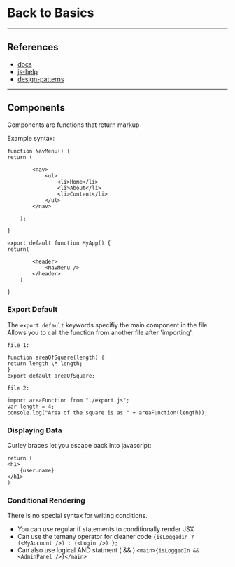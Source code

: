 # Back to Basics

---

## References

- [docs](https://react.dev/learn)
- [js-help](https://javascript.info/import-export#export-default)
- [design-patterns](https://refactoring.guru/design-patterns/)

---

## Components

Components are functions that return markup

Example syntax:

```
function NavMenu() {
return (

        <nav>
            <ul>
                <li>Home</li>
                <li>About</li>
                <li>Content</li>
            </ul>
        </nav>

    );

}
```

```
export default function MyApp() {
return(

        <header>
            <NavMenu />
        </header>
    )

}
```

### Export Default

The `export default` keywords specifiy the main component in the file.
Allows you to call the function from another file after 'importing'.

```
file 1:

function areaOfSquare(length) {
return length \* length;
}
export default areaOfSquare;
```

```
file 2:

import areaFunction from "./export.js";
var length = 4;
console.log("Area of the square is as " + areaFunction(length));
```

### Displaying Data

Curley braces let you escape back into javascript:

```
return (
<h1>
    {user.name}
</h1>
)
```

### Conditional Rendering

There is no special syntax for writing conditions.

- You can use regular if statements to conditionally render JSX
- Can use the ternany operator for cleaner code `{isLoggedin ? (<MyAccount />) : (<Login />) };`
- Can also use logical AND statment ( && ) `<main>{isLoggedIn && <AdminPanel />}</main>`
